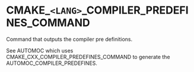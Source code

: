   

# CMAKE_```<LANG>```_COMPILER_PREDEFINES_COMMAND  
Command that outputs the compiler pre definitions.  

See AUTOMOC which uses
CMAKE_CXX_COMPILER_PREDEFINES_COMMAND
to generate the AUTOMOC_COMPILER_PREDEFINES.  

